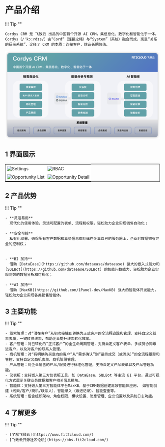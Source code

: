 # 产品介绍

!!! Tip ""

    Cordys CRM 是 飞致云 出品的中国首个开源 AI CRM，集信息化、数字化和智能化于一体。Cordys（/ˈkɔːrdɪs/）由“Cord”（连接之绳）与“System”（系统）融合而成，寓意“关系的纽带系统”，诠释了 CRM 的本质：连接客户，缔造长期价值。

![整体架构](./img/index/system-arch.png)

## 1 界面展示

<table style="border-collapse: collapse; border: 1px solid black;">
  <tr>
    <td style="padding: 5px;background-color:#fff;"><img src= "https://resource.fit2cloud.com/1panel/cordys-crm/img/setting.png" alt="Settings" /></td>
    <td style="padding: 5px;background-color:#fff;"><img src= "https://resource.fit2cloud.com/1panel/cordys-crm/img/rbac.png" alt="RBAC" /></td>
  </tr>
  <tr>
    <td style="padding: 5px;background-color:#fff;"><img src= "https://resource.fit2cloud.com/1panel/cordys-crm/img/opportunity.png" alt="Opportunity List" /></td>
    <td style="padding: 5px;background-color:#fff;"><img src= "https://resource.fit2cloud.com/1panel/cordys-crm/img/opportunity-detail.png" alt="Opportunity Detail" /></td>
  </tr>
</table>

## 2 产品优势 

!!! Tip "" 

    - **灵活易用**      
      现代化的使用体验，灵活可配置的表单、流程和权限，轻松助力企业实现销售自动化；

    - **安全可控**    
      私有化部署，确保所有客户数据和业务信息都存储在企业自己的服务器上，企业对数据拥有完全的控制权；


    - **BI 加持**      
      借助 [DataEase](https://github.com/dataease/dataease) 强大的嵌入式能力和 [SQLBot](https://github.com/dataease/SQLBot) 的智能问数能力，轻松助力企业实现高效的数据分析和可视化；

    - **AI 加持**    
      借助 [MaxKB](https://github.com/1Panel-dev/MaxKB) 强大的智能体开发能力，轻松助力企业实现各类销售智能体。


## 3 主要功能

!!! Tip ""

    - 线索管理：对“潜在客户”从初次接触到转换为正式客户的全流程追踪和管理，支持自定义线索表单，一键转换线索，帮助企业提升线索转化效率。
    - 客户管理：对已转化的“正式客户”的全生命周期管理，支持自定义客户表单、多成员协同跟进客户，以及对客户的联系人管理。
    - 商机管理：对“有明确购买意向的客户”从“需求确认”到“最终成交（或流失）”的全流程跟踪和管控，支持自定义商机表单、商机阶段管理。
    - 产品管理：对企业销售的产品/服务进行标准化管理，支持自定义产品表单以及产品管理功能。
    - 仪表板：支持嵌入第三方仪表板工具，如 DataEase、SQLBot 等主流 BI 平台，通过可视化方式展示关键业务数据和客户相关信息模块。
    - 智能体：支持嵌入第三方智能体平台MaxKB，基于CRM数据创建高效智能体应用， 如智能创建（线索/客户/商机/联系人）、智能录入（跟进记录）、智能查重等。
    - 系统管理：包含组织架构、角色权限、模块设置、消息管理、企业设置以及系统日志功能。


## 4  了解更多

!!! Tip ""

    - [了解飞致云](https://www.fit2cloud.com/) 
    - [飞致云开源社区论坛](https://bbs.fit2cloud.com/)

